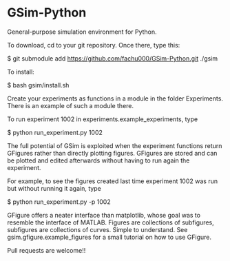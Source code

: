 # GSim-Python

General-purpose simulation environment for Python.


To download, cd to your git repository. Once there, type this:

$ git submodule add https://github.com/fachu000/GSim-Python.git ./gsim

To install:

$ bash gsim/install.sh

Create your experiments as functions in a module in the folder
Experiments. There is an example of such a module there.

To run experiment 1002 in experiments.example_experiments, type

$ python run_experiment.py 1002

The full potential of GSim is exploited when the experiment functions
return GFigures rather than directly plotting figures. GFigures are
stored and can be plotted and edited afterwards without having to run
again the experiment.

For example, to see the figures created last time experiment 1002 was
run but without running it again, type

$ python run_experiment.py -p 1002

GFigure offers a neater interface than matplotlib, whose goal was to
resemble the interface of MATLAB. Figures are collections of
subfigures, subfigures are collections of curves. Simple to
understand. See gsim.gfigure.example_figures for a small tutorial on
how to use GFigure.

Pull requests are welcome!!
